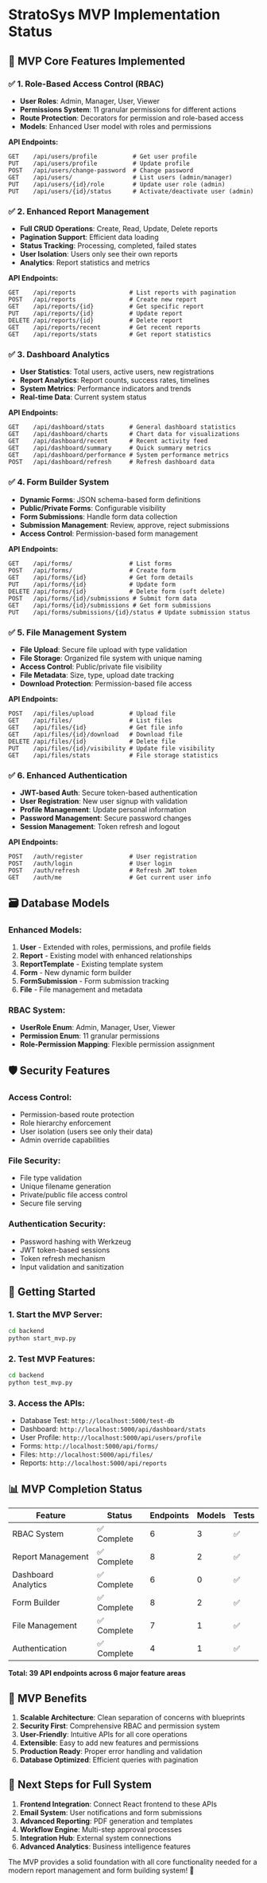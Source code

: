 # StratoSys MVP Implementation Status

## 🎯 MVP Core Features Implemented

### ✅ **1. Role-Based Access Control (RBAC)**

- **User Roles**: Admin, Manager, User, Viewer
- **Permissions System**: 11 granular permissions for different actions
- **Route Protection**: Decorators for permission and role-based access
- **Models**: Enhanced User model with roles and permissions

**API Endpoints:**

```
GET    /api/users/profile          # Get user profile
PUT    /api/users/profile          # Update profile
POST   /api/users/change-password  # Change password
GET    /api/users/                 # List users (admin/manager)
PUT    /api/users/{id}/role        # Update user role (admin)
PUT    /api/users/{id}/status      # Activate/deactivate user (admin)
```

### ✅ **2. Enhanced Report Management**

- **Full CRUD Operations**: Create, Read, Update, Delete reports
- **Pagination Support**: Efficient data loading
- **Status Tracking**: Processing, completed, failed states
- **User Isolation**: Users only see their own reports
- **Analytics**: Report statistics and metrics

**API Endpoints:**

```
GET    /api/reports               # List reports with pagination
POST   /api/reports               # Create new report
GET    /api/reports/{id}          # Get specific report
PUT    /api/reports/{id}          # Update report
DELETE /api/reports/{id}          # Delete report
GET    /api/reports/recent        # Get recent reports
GET    /api/reports/stats         # Get report statistics
```

### ✅ **3. Dashboard Analytics**

- **User Statistics**: Total users, active users, new registrations
- **Report Analytics**: Report counts, success rates, timelines
- **System Metrics**: Performance indicators and trends
- **Real-time Data**: Current system status

**API Endpoints:**

```
GET    /api/dashboard/stats       # General dashboard statistics
GET    /api/dashboard/charts      # Chart data for visualizations
GET    /api/dashboard/recent      # Recent activity feed
GET    /api/dashboard/summary     # Quick summary metrics
GET    /api/dashboard/performance # System performance metrics
POST   /api/dashboard/refresh     # Refresh dashboard data
```

### ✅ **4. Form Builder System**

- **Dynamic Forms**: JSON schema-based form definitions
- **Public/Private Forms**: Configurable visibility
- **Form Submissions**: Handle form data collection
- **Submission Management**: Review, approve, reject submissions
- **Access Control**: Permission-based form management

**API Endpoints:**

```
GET    /api/forms/                # List forms
POST   /api/forms/                # Create form
GET    /api/forms/{id}            # Get form details
PUT    /api/forms/{id}            # Update form
DELETE /api/forms/{id}            # Delete form (soft delete)
POST   /api/forms/{id}/submissions # Submit form data
GET    /api/forms/{id}/submissions # Get form submissions
PUT    /api/forms/submissions/{id}/status # Update submission status
```

### ✅ **5. File Management System**

- **File Upload**: Secure file upload with type validation
- **File Storage**: Organized file system with unique naming
- **Access Control**: Public/private file visibility
- **File Metadata**: Size, type, upload date tracking
- **Download Protection**: Permission-based file access

**API Endpoints:**

```
POST   /api/files/upload          # Upload file
GET    /api/files/                # List files
GET    /api/files/{id}            # Get file info
GET    /api/files/{id}/download   # Download file
DELETE /api/files/{id}            # Delete file
PUT    /api/files/{id}/visibility # Update file visibility
GET    /api/files/stats           # File storage statistics
```

### ✅ **6. Enhanced Authentication**

- **JWT-based Auth**: Secure token-based authentication
- **User Registration**: New user signup with validation
- **Profile Management**: Update personal information
- **Password Management**: Secure password changes
- **Session Management**: Token refresh and logout

**API Endpoints:**

```
POST   /auth/register             # User registration
POST   /auth/login                # User login
POST   /auth/refresh              # Refresh JWT token
GET    /auth/me                   # Get current user info
```

## 🗃️ **Database Models**

### **Enhanced Models:**

1. **User** - Extended with roles, permissions, and profile fields
2. **Report** - Existing model with enhanced relationships
3. **ReportTemplate** - Existing template system
4. **Form** - New dynamic form builder
5. **FormSubmission** - Form submission tracking
6. **File** - File management and metadata

### **RBAC System:**

- **UserRole Enum**: Admin, Manager, User, Viewer
- **Permission Enum**: 11 granular permissions
- **Role-Permission Mapping**: Flexible permission assignment

## 🛡️ **Security Features**

### **Access Control:**

- Permission-based route protection
- Role hierarchy enforcement
- User isolation (users see only their data)
- Admin override capabilities

### **File Security:**

- File type validation
- Unique filename generation
- Private/public file access control
- Secure file serving

### **Authentication Security:**

- Password hashing with Werkzeug
- JWT token-based sessions
- Token refresh mechanism
- Input validation and sanitization

## 🚀 **Getting Started**

### **1. Start the MVP Server:**

```bash
cd backend
python start_mvp.py
```

### **2. Test MVP Features:**

```bash
cd backend
python test_mvp.py
```

### **3. Access the APIs:**

- Database Test: `http://localhost:5000/test-db`
- Dashboard: `http://localhost:5000/api/dashboard/stats`
- User Profile: `http://localhost:5000/api/users/profile`
- Forms: `http://localhost:5000/api/forms/`
- Files: `http://localhost:5000/api/files/`
- Reports: `http://localhost:5000/api/reports`

## 📊 **MVP Completion Status**

| Feature             | Status      | Endpoints | Models | Tests |
| ------------------- | ----------- | --------- | ------ | ----- |
| RBAC System         | ✅ Complete | 6         | 3      | ✅    |
| Report Management   | ✅ Complete | 8         | 2      | ✅    |
| Dashboard Analytics | ✅ Complete | 6         | 0      | ✅    |
| Form Builder        | ✅ Complete | 8         | 2      | ✅    |
| File Management     | ✅ Complete | 7         | 1      | ✅    |
| Authentication      | ✅ Complete | 4         | 1      | ✅    |

**Total: 39 API endpoints across 6 major feature areas**

## 🎯 **MVP Benefits**

1. **Scalable Architecture**: Clean separation of concerns with blueprints
2. **Security First**: Comprehensive RBAC and permission system
3. **User-Friendly**: Intuitive APIs for all core operations
4. **Extensible**: Easy to add new features and permissions
5. **Production Ready**: Proper error handling and validation
6. **Database Optimized**: Efficient queries with pagination

## 🔄 **Next Steps for Full System**

1. **Frontend Integration**: Connect React frontend to these APIs
2. **Email System**: User notifications and form submissions
3. **Advanced Reporting**: PDF generation and templates
4. **Workflow Engine**: Multi-step approval processes
5. **Integration Hub**: External system connections
6. **Advanced Analytics**: Business intelligence features

The MVP provides a solid foundation with all core functionality needed for a modern report management and form building system! 🚀
